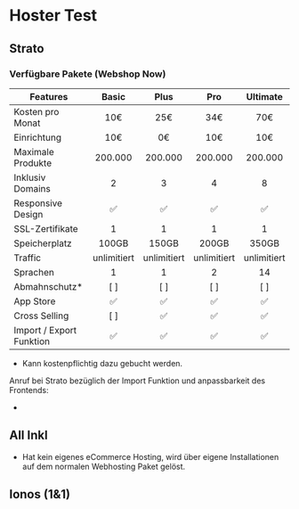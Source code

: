 # Hoster Test

## Strato

### Verfügbare Pakete (Webshop Now)

| Features                 |       Basic        |        Plus        |        Pro         |      Ultimate      |
| ------------------------ | :----------------: | :----------------: | :----------------: | :----------------: |
| Kosten pro Monat         |        10€         |        25€         |        34€         |        70€         |
| Einrichtung              |        10€         |         0€         |        10€         |        10€         |
| Maximale Produkte        |      200.000       |      200.000       |      200.000       |      200.000       |
| Inklusiv Domains         |         2          |         3          |         4          |         8          |
| Responsive Design        | :white_check_mark: | :white_check_mark: | :white_check_mark: | :white_check_mark: |
| SSL-Zertifikate          |         1          |         1          |         1          |         1          |
| Speicherplatz            |       100GB        |       150GB        |       200GB        |       350GB        |
| Traffic                  |    unlimitiert     |    unlimitiert     |    unlimitiert     |    unlimitiert     |
| Sprachen                 |         1          |         1          |         2          |         14         |
| Abmahnschutz\*           |        [ ]         |        [ ]         |        [ ]         |        [ ]         |
| App Store                | :white_check_mark: | :white_check_mark: | :white_check_mark: | :white_check_mark: |
| Cross Selling            |        [ ]         | :white_check_mark: | :white_check_mark: | :white_check_mark: |
| Import / Export Funktion | :white_check_mark: | :white_check_mark: | :white_check_mark: | :white_check_mark: |

- Kann kostenpflichtig dazu gebucht werden.

Anruf bei Strato bezüglich der Import Funktion und anpassbarkeit des Frontends:

-

## All Inkl

- Hat kein eigenes eCommerce Hosting, wird über eigene Installationen auf dem normalen Webhosting Paket gelöst.

## Ionos (1&1)
